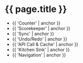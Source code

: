 ---
---

# {{ page.title }}

- {{ 'Counter' | anchor }}
- {{ 'Scorekeeper' | anchor }}
- {{ 'Sync' | anchor }}
- {{ 'Undo/Redo' | anchor }}
- {{ 'API Call & Cache' | anchor }}
- {{ 'Kitchen Sink' | anchor }}
- {{ 'Navigation' | anchor }}
